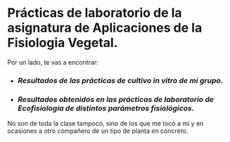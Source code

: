 # **Prácticas de laboratorio de la asignatura de Aplicaciones de la Fisiologia Vegetal.**

Por un lado, te vas a encontrar:

* ### ***Resultados de las prácticas de cultivo in vitro de mi grupo.***

* ### ***Resultados obtenidos en las prácticas de laboratorio de Ecofisiología de distintos parámetros fisiológicos.*** 

No son de toda la clase tampoco, sino de los que me tocó a mí y en ocasiones a otro compañero de un tipo de planta en concreto.
